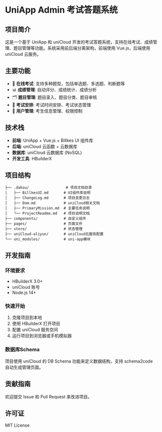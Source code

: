 # UniApp Admin 考试答题系统

## 项目简介

这是一个基于 UniApp 和 uniCloud 开发的考试答题系统，支持在线考试、成绩管理、题目管理等功能。系统采用前后端分离架构，前端使用 Vue.js，后端使用 uniCloud 云服务。

## 主要功能

- 📝 **在线考试**: 支持多种题型，包括单选题、多选题、判断题等
- 📊 **成绩管理**: 自动评分、成绩统计、成绩分析
- 🗂️ **题目管理**: 题目录入、题目分类、题目审核
- 📅 **考试安排**: 考试时间安排、考试状态管理
- 👥 **用户管理**: 考生信息管理、权限控制

## 技术栈

- **前端**: UniApp + Vue.js + Billkes UI 组件库
- **后端**: uniCloud 云函数 + 云数据库
- **数据库**: uniCloud 云数据库 (NoSQL)
- **开发工具**: HBuilderX

## 项目结构

```
├── .dakou/                 # 项目文档目录
│   ├── BillkesUI.md       # UI组件库说明
│   ├── ChangeLog.md       # 项目变更日志
│   ├── Dom.md             # uniCloud相关文档
│   ├── PrimaryMission.md  # 主要任务说明
│   └── ProjectReadme.md   # 项目说明文档
├── components/            # 自定义组件
├── pages/                 # 页面文件
├── store/                 # 状态管理
├── uniCloud-aliyun/       # uniCloud云服务配置
└── uni_modules/           # uni-app模块
```

## 开发指南

### 环境要求

- HBuilderX 3.0+
- uniCloud 账号
- Node.js 14+

### 快速开始

1. 克隆项目到本地
2. 使用 HBuilderX 打开项目
3. 配置 uniCloud 服务空间
4. 运行项目到浏览器或手机模拟器

### 数据库Schema

项目使用 uniCloud 的 DB Schema 功能来定义数据结构，支持 schema2code 自动生成管理页面。

## 贡献指南

欢迎提交 Issue 和 Pull Request 来改进项目。

## 许可证

MIT License